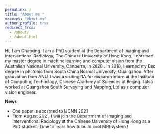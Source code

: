 ```yaml
---
permalink: /
title: "About me "
excerpt: "About me"
author_profile: true
redirect_from: 
  - /about/
  - /about.html
---
```


Hi, I am Chaoxing. I am a PhD student at the  Department of Imaging and Interventional Radiology, The Chinese University of Hong Kong.  I obtained my master degree in machine learning and computer vision from the Australian National University, Canberra, in 2020 . In 2018, I earned my Bsc degree in photonic from South China Normal University, Guangzhou. After graduation from ANU,  I was a visiting RA for research intern at the Institute of Computing Technology, Chinese Academy of Sciences at Beijing.  I also worked at Guangzhou South Surveying and Mapping, Ltd as a computer vision engineer. 
  
    
      
        
          
            
            
  
 **News**
   * One paper is accepted to IJCNN 2021 
   * From August 2021, I will join the Department of Imaging and Interventional Radiology at the Chinese University of Hong Kong as a PhD student. Time to learn how to      build cool MRI system !   
  

